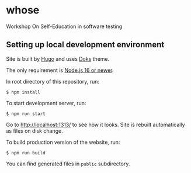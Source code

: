 # whose

Workshop On Self-Education in software testing

## Setting up local development environment

Site is built by [Hugo](https://gohugo.io/) and uses [Doks](https://getdoks.org/) theme.

The only requirement is [Node.js 16 or newer](https://nodejs.org/en/).

In root directory of this repository, run:

    $ npm install

To start development server, run:

    $ npm run start

Go to <http://localhost:1313/> to see how it looks. Site is rebuilt automatically as files on disk change.

To build production version of the website, run:

    $ npm run build

You can find generated files in `public` subdirectory.
